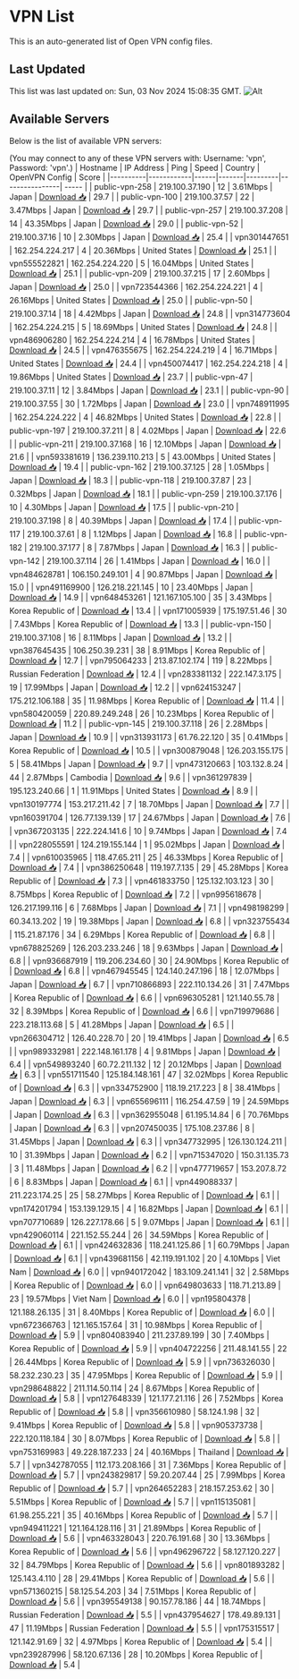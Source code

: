 # VPN List

This is an auto-generated list of Open VPN config files.

## Last Updated

This list was last updated on: Sun, 03 Nov 2024 15:08:35 GMT.
![Alt](https://repobeats.axiom.co/api/embed/186b98318ef1479477931607c1ad7d823f12451f.svg "Repobeats analytics image")

## Available Servers

Below is the list of available VPN servers:

(You may connect to any of these VPN servers with: Username: 'vpn', Password: 'vpn'.)
| Hostname | IP Address | Ping | Speed | Country | OpenVPN Config | Score |
|----------|------------|------|-------|---------|----------------| ----- |
| public-vpn-258 | 219.100.37.190 | 12 | 3.61Mbps | Japan | [Download 📥](./configs/server_0_JP.ovpn) | 29.7 |
| public-vpn-100 | 219.100.37.57 | 22 | 3.47Mbps | Japan | [Download 📥](./configs/server_1_JP.ovpn) | 29.7 |
| public-vpn-257 | 219.100.37.208 | 14 | 43.35Mbps | Japan | [Download 📥](./configs/server_2_JP.ovpn) | 29.0 |
| public-vpn-52 | 219.100.37.16 | 10 | 2.30Mbps | Japan | [Download 📥](./configs/server_3_JP.ovpn) | 25.4 |
| vpn301447651 | 162.254.224.217 | 4 | 20.36Mbps | United States | [Download 📥](./configs/server_4_US.ovpn) | 25.1 |
| vpn555522821 | 162.254.224.220 | 5 | 16.04Mbps | United States | [Download 📥](./configs/server_5_US.ovpn) | 25.1 |
| public-vpn-209 | 219.100.37.215 | 17 | 2.60Mbps | Japan | [Download 📥](./configs/server_6_JP.ovpn) | 25.0 |
| vpn723544366 | 162.254.224.221 | 4 | 26.16Mbps | United States | [Download 📥](./configs/server_7_US.ovpn) | 25.0 |
| public-vpn-50 | 219.100.37.14 | 18 | 4.42Mbps | Japan | [Download 📥](./configs/server_8_JP.ovpn) | 24.8 |
| vpn314773604 | 162.254.224.215 | 5 | 18.69Mbps | United States | [Download 📥](./configs/server_9_US.ovpn) | 24.8 |
| vpn486906280 | 162.254.224.214 | 4 | 16.78Mbps | United States | [Download 📥](./configs/server_10_US.ovpn) | 24.5 |
| vpn476355675 | 162.254.224.219 | 4 | 16.71Mbps | United States | [Download 📥](./configs/server_11_US.ovpn) | 24.4 |
| vpn450074417 | 162.254.224.218 | 4 | 19.86Mbps | United States | [Download 📥](./configs/server_12_US.ovpn) | 23.7 |
| public-vpn-47 | 219.100.37.11 | 12 | 3.84Mbps | Japan | [Download 📥](./configs/server_13_JP.ovpn) | 23.1 |
| public-vpn-90 | 219.100.37.55 | 30 | 1.72Mbps | Japan | [Download 📥](./configs/server_14_JP.ovpn) | 23.0 |
| vpn748911995 | 162.254.224.222 | 4 | 46.82Mbps | United States | [Download 📥](./configs/server_15_US.ovpn) | 22.8 |
| public-vpn-197 | 219.100.37.211 | 8 | 4.02Mbps | Japan | [Download 📥](./configs/server_16_JP.ovpn) | 22.6 |
| public-vpn-211 | 219.100.37.168 | 16 | 12.10Mbps | Japan | [Download 📥](./configs/server_17_JP.ovpn) | 21.6 |
| vpn593381619 | 136.239.110.213 | 5 | 43.00Mbps | United States | [Download 📥](./configs/server_18_US.ovpn) | 19.4 |
| public-vpn-162 | 219.100.37.125 | 28 | 1.05Mbps | Japan | [Download 📥](./configs/server_19_JP.ovpn) | 18.3 |
| public-vpn-118 | 219.100.37.87 | 23 | 0.32Mbps | Japan | [Download 📥](./configs/server_20_JP.ovpn) | 18.1 |
| public-vpn-259 | 219.100.37.176 | 10 | 4.30Mbps | Japan | [Download 📥](./configs/server_21_JP.ovpn) | 17.5 |
| public-vpn-210 | 219.100.37.198 | 8 | 40.39Mbps | Japan | [Download 📥](./configs/server_22_JP.ovpn) | 17.4 |
| public-vpn-117 | 219.100.37.61 | 8 | 1.12Mbps | Japan | [Download 📥](./configs/server_23_JP.ovpn) | 16.8 |
| public-vpn-182 | 219.100.37.177 | 8 | 7.87Mbps | Japan | [Download 📥](./configs/server_24_JP.ovpn) | 16.3 |
| public-vpn-142 | 219.100.37.114 | 26 | 1.41Mbps | Japan | [Download 📥](./configs/server_25_JP.ovpn) | 16.0 |
| vpn484628781 | 106.150.249.101 | 4 | 90.87Mbps | Japan | [Download 📥](./configs/server_26_JP.ovpn) | 15.0 |
| vpn491169900 | 126.218.221.145 | 10 | 23.40Mbps | Japan | [Download 📥](./configs/server_27_JP.ovpn) | 14.9 |
| vpn648453261 | 121.167.105.100 | 35 | 3.43Mbps | Korea Republic of | [Download 📥](./configs/server_28_KR.ovpn) | 13.4 |
| vpn171005939 | 175.197.51.46 | 30 | 7.43Mbps | Korea Republic of | [Download 📥](./configs/server_29_KR.ovpn) | 13.3 |
| public-vpn-150 | 219.100.37.108 | 16 | 8.11Mbps | Japan | [Download 📥](./configs/server_30_JP.ovpn) | 13.2 |
| vpn387645435 | 106.250.39.231 | 38 | 8.91Mbps | Korea Republic of | [Download 📥](./configs/server_31_KR.ovpn) | 12.7 |
| vpn795064233 | 213.87.102.174 | 119 | 8.22Mbps | Russian Federation | [Download 📥](./configs/server_32_RU.ovpn) | 12.4 |
| vpn283381132 | 222.147.3.175 | 19 | 17.99Mbps | Japan | [Download 📥](./configs/server_33_JP.ovpn) | 12.2 |
| vpn624153247 | 175.212.106.188 | 35 | 11.98Mbps | Korea Republic of | [Download 📥](./configs/server_34_KR.ovpn) | 11.4 |
| vpn580420059 | 220.89.249.248 | 26 | 10.23Mbps | Korea Republic of | [Download 📥](./configs/server_35_KR.ovpn) | 11.2 |
| public-vpn-145 | 219.100.37.118 | 26 | 2.28Mbps | Japan | [Download 📥](./configs/server_36_JP.ovpn) | 10.9 |
| vpn313931173 | 61.76.22.120 | 35 | 0.41Mbps | Korea Republic of | [Download 📥](./configs/server_37_KR.ovpn) | 10.5 |
| vpn300879048 | 126.203.155.175 | 5 | 58.41Mbps | Japan | [Download 📥](./configs/server_38_JP.ovpn) | 9.7 |
| vpn473120663 | 103.132.8.24 | 44 | 2.87Mbps | Cambodia | [Download 📥](./configs/server_39_KH.ovpn) | 9.6 |
| vpn361297839 | 195.123.240.66 | 1 | 11.91Mbps | United States | [Download 📥](./configs/server_40_US.ovpn) | 8.9 |
| vpn130197774 | 153.217.211.42 | 7 | 18.70Mbps | Japan | [Download 📥](./configs/server_41_JP.ovpn) | 7.7 |
| vpn160391704 | 126.77.139.139 | 17 | 24.67Mbps | Japan | [Download 📥](./configs/server_42_JP.ovpn) | 7.6 |
| vpn367203135 | 222.224.141.6 | 10 | 9.74Mbps | Japan | [Download 📥](./configs/server_43_JP.ovpn) | 7.4 |
| vpn228055591 | 124.219.155.144 | 1 | 95.02Mbps | Japan | [Download 📥](./configs/server_44_JP.ovpn) | 7.4 |
| vpn610035965 | 118.47.65.211 | 25 | 46.33Mbps | Korea Republic of | [Download 📥](./configs/server_45_KR.ovpn) | 7.4 |
| vpn386250648 | 119.197.7.135 | 29 | 45.28Mbps | Korea Republic of | [Download 📥](./configs/server_46_KR.ovpn) | 7.3 |
| vpn461833750 | 125.132.103.123 | 30 | 8.75Mbps | Korea Republic of | [Download 📥](./configs/server_47_KR.ovpn) | 7.2 |
| vpn995618678 | 126.217.199.116 | 6 | 7.68Mbps | Japan | [Download 📥](./configs/server_48_JP.ovpn) | 7.1 |
| vpn498198299 | 60.34.13.202 | 19 | 19.38Mbps | Japan | [Download 📥](./configs/server_49_JP.ovpn) | 6.8 |
| vpn323755434 | 115.21.87.176 | 34 | 6.29Mbps | Korea Republic of | [Download 📥](./configs/server_50_KR.ovpn) | 6.8 |
| vpn678825269 | 126.203.233.246 | 18 | 9.63Mbps | Japan | [Download 📥](./configs/server_51_JP.ovpn) | 6.8 |
| vpn936687919 | 119.206.234.60 | 30 | 24.90Mbps | Korea Republic of | [Download 📥](./configs/server_52_KR.ovpn) | 6.8 |
| vpn467945545 | 124.140.247.196 | 18 | 12.07Mbps | Japan | [Download 📥](./configs/server_53_JP.ovpn) | 6.7 |
| vpn710866893 | 222.110.134.26 | 31 | 7.47Mbps | Korea Republic of | [Download 📥](./configs/server_54_KR.ovpn) | 6.6 |
| vpn696305281 | 121.140.55.78 | 32 | 8.39Mbps | Korea Republic of | [Download 📥](./configs/server_55_KR.ovpn) | 6.6 |
| vpn719979686 | 223.218.113.68 | 5 | 41.28Mbps | Japan | [Download 📥](./configs/server_56_JP.ovpn) | 6.5 |
| vpn266304712 | 126.40.228.70 | 20 | 19.41Mbps | Japan | [Download 📥](./configs/server_57_JP.ovpn) | 6.5 |
| vpn989332981 | 222.148.161.178 | 4 | 9.81Mbps | Japan | [Download 📥](./configs/server_58_JP.ovpn) | 6.4 |
| vpn549893240 | 60.72.211.132 | 12 | 20.12Mbps | Japan | [Download 📥](./configs/server_59_JP.ovpn) | 6.3 |
| vpn551711540 | 125.184.148.161 | 47 | 32.02Mbps | Korea Republic of | [Download 📥](./configs/server_60_KR.ovpn) | 6.3 |
| vpn334752900 | 118.19.217.223 | 8 | 38.41Mbps | Japan | [Download 📥](./configs/server_61_JP.ovpn) | 6.3 |
| vpn655696111 | 116.254.47.59 | 19 | 24.59Mbps | Japan | [Download 📥](./configs/server_62_JP.ovpn) | 6.3 |
| vpn362955048 | 61.195.14.84 | 6 | 70.76Mbps | Japan | [Download 📥](./configs/server_63_JP.ovpn) | 6.3 |
| vpn207450035 | 175.108.237.86 | 8 | 31.45Mbps | Japan | [Download 📥](./configs/server_64_JP.ovpn) | 6.3 |
| vpn347732995 | 126.130.124.211 | 10 | 31.39Mbps | Japan | [Download 📥](./configs/server_65_JP.ovpn) | 6.2 |
| vpn715347020 | 150.31.135.73 | 3 | 11.48Mbps | Japan | [Download 📥](./configs/server_66_JP.ovpn) | 6.2 |
| vpn477719657 | 153.207.8.72 | 6 | 8.83Mbps | Japan | [Download 📥](./configs/server_67_JP.ovpn) | 6.1 |
| vpn449088337 | 211.223.174.25 | 25 | 58.27Mbps | Korea Republic of | [Download 📥](./configs/server_68_KR.ovpn) | 6.1 |
| vpn174201794 | 153.139.129.15 | 4 | 16.82Mbps | Japan | [Download 📥](./configs/server_69_JP.ovpn) | 6.1 |
| vpn707710689 | 126.227.178.66 | 5 | 9.07Mbps | Japan | [Download 📥](./configs/server_70_JP.ovpn) | 6.1 |
| vpn429060114 | 221.152.55.244 | 26 | 34.59Mbps | Korea Republic of | [Download 📥](./configs/server_71_KR.ovpn) | 6.1 |
| vpn424632836 | 118.241.125.86 | 1 | 60.79Mbps | Japan | [Download 📥](./configs/server_72_JP.ovpn) | 6.1 |
| vpn439681156 | 42.119.191.102 | 20 | 4.10Mbps | Viet Nam | [Download 📥](./configs/server_73_VN.ovpn) | 6.0 |
| vpn940172042 | 183.109.241.141 | 32 | 2.58Mbps | Korea Republic of | [Download 📥](./configs/server_74_KR.ovpn) | 6.0 |
| vpn649803633 | 118.71.213.89 | 23 | 19.57Mbps | Viet Nam | [Download 📥](./configs/server_75_VN.ovpn) | 6.0 |
| vpn195804378 | 121.188.26.135 | 31 | 8.40Mbps | Korea Republic of | [Download 📥](./configs/server_76_KR.ovpn) | 6.0 |
| vpn672366763 | 121.165.157.64 | 31 | 10.98Mbps | Korea Republic of | [Download 📥](./configs/server_77_KR.ovpn) | 5.9 |
| vpn804083940 | 211.237.89.199 | 30 | 7.40Mbps | Korea Republic of | [Download 📥](./configs/server_78_KR.ovpn) | 5.9 |
| vpn404722256 | 211.48.141.55 | 22 | 26.44Mbps | Korea Republic of | [Download 📥](./configs/server_79_KR.ovpn) | 5.9 |
| vpn736326030 | 58.232.230.23 | 35 | 47.95Mbps | Korea Republic of | [Download 📥](./configs/server_80_KR.ovpn) | 5.9 |
| vpn298648822 | 211.114.50.114 | 24 | 8.67Mbps | Korea Republic of | [Download 📥](./configs/server_81_KR.ovpn) | 5.8 |
| vpn127648339 | 121.177.21.116 | 26 | 7.52Mbps | Korea Republic of | [Download 📥](./configs/server_82_KR.ovpn) | 5.8 |
| vpn356610980 | 58.124.1.98 | 32 | 9.41Mbps | Korea Republic of | [Download 📥](./configs/server_83_KR.ovpn) | 5.8 |
| vpn905373738 | 222.120.118.184 | 30 | 8.07Mbps | Korea Republic of | [Download 📥](./configs/server_84_KR.ovpn) | 5.8 |
| vpn753169983 | 49.228.187.233 | 24 | 40.16Mbps | Thailand | [Download 📥](./configs/server_85_TH.ovpn) | 5.7 |
| vpn342787055 | 112.173.208.166 | 31 | 7.36Mbps | Korea Republic of | [Download 📥](./configs/server_86_KR.ovpn) | 5.7 |
| vpn243829817 | 59.20.207.44 | 25 | 7.99Mbps | Korea Republic of | [Download 📥](./configs/server_87_KR.ovpn) | 5.7 |
| vpn264652283 | 218.157.253.62 | 30 | 5.51Mbps | Korea Republic of | [Download 📥](./configs/server_88_KR.ovpn) | 5.7 |
| vpn115135081 | 61.98.255.221 | 35 | 40.16Mbps | Korea Republic of | [Download 📥](./configs/server_89_KR.ovpn) | 5.7 |
| vpn949411221 | 121.164.128.116 | 31 | 21.89Mbps | Korea Republic of | [Download 📥](./configs/server_90_KR.ovpn) | 5.6 |
| vpn463328043 | 220.76.191.68 | 30 | 13.36Mbps | Korea Republic of | [Download 📥](./configs/server_91_KR.ovpn) | 5.6 |
| vpn496296722 | 58.127.120.227 | 32 | 84.79Mbps | Korea Republic of | [Download 📥](./configs/server_92_KR.ovpn) | 5.6 |
| vpn801893282 | 125.143.4.110 | 28 | 29.41Mbps | Korea Republic of | [Download 📥](./configs/server_93_KR.ovpn) | 5.6 |
| vpn571360215 | 58.125.54.203 | 34 | 7.51Mbps | Korea Republic of | [Download 📥](./configs/server_94_KR.ovpn) | 5.6 |
| vpn395549138 | 90.157.78.186 | 44 | 18.74Mbps | Russian Federation | [Download 📥](./configs/server_95_RU.ovpn) | 5.5 |
| vpn437954627 | 178.49.89.131 | 47 | 11.19Mbps | Russian Federation | [Download 📥](./configs/server_96_RU.ovpn) | 5.5 |
| vpn175315517 | 121.142.91.69 | 32 | 4.97Mbps | Korea Republic of | [Download 📥](./configs/server_97_KR.ovpn) | 5.4 |
| vpn239287996 | 58.120.67.136 | 28 | 10.20Mbps | Korea Republic of | [Download 📥](./configs/server_98_KR.ovpn) | 5.4 |
